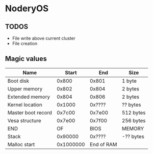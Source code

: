 # NoderyOS

## TODOS

* File write above current cluster
* File creation

## Magic values
| Name               | Start     | End        | Size      |
|--------------------|-----------|------------|-----------|
| Boot disk          | 0x800     | 0x801      | 1 byte    |
| Upper memory       | 0x802     | 0x804      | 2 bytes   |
| Extended memory    | 0x804     | 0x806      | 2 bytes   |
| Kernel location    | 0x1000    | 0x????     | ?? bytes  |
| Master boot record | 0x7c00    | 0x7e00     | 512 bytes |
| Vesa structure     | 0x7e00    | 0x7f00     | 256 bytes |
| END                | OF        | BIOS       | MEMORY    |
| Stack              | 0x90000   | 0x????     | -?? bytes |
| Malloc start       | 0x1000000 | End of RAM |           |